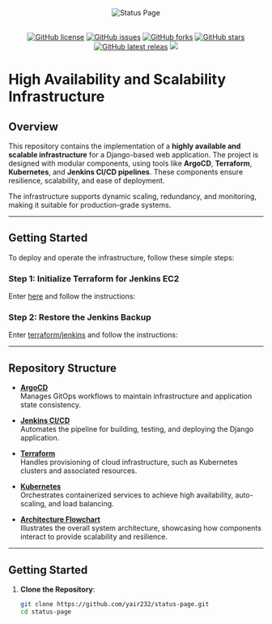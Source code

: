 <div align="center">
    <img alt="Status Page" src="https://cdn.herrtxbias.net/status-page/logo_gray/logo_small.png"></a>
</div>
<br />
<p align="center">
    <a href="https://github.com/Status-Page/Status-Page"><img alt="GitHub license" src="https://img.shields.io/github/license/Status-Page/Status-Page"></a>
    <a href="https://github.com/Status-Page/Status-Page/issues"><img alt="GitHub issues" src="https://img.shields.io/github/issues/Status-Page/Status-Page"></a>
    <a href="https://github.com/Status-Page/Status-Page/network"><img alt="GitHub forks" src="https://img.shields.io/github/forks/Status-Page/Status-Page"></a>
    <a href="https://github.com/Status-Page/Status-Page/stargazers"><img alt="GitHub stars" src="https://img.shields.io/github/stars/Status-Page/Status-Page"></a>
    <a href="https://github.com/Status-Page/Status-Page/releases"><img alt="GitHub latest releas" src="https://img.shields.io/github/release/Status-Page/Status-Page"></a>
    <a href="https://www.codacy.com/gh/Status-Page/Status-Page/dashboard?utm_source=github.com&amp;utm_medium=referral&amp;utm_content=Status-Page/Status-Page&amp;utm_campaign=Badge_Grade"><img src="https://app.codacy.com/project/badge/Grade/250b53ad99ca432cbac8d761a975b34d"/></a>
</p>

# High Availability and Scalability Infrastructure

## Overview

This repository contains the implementation of a **highly available and scalable infrastructure** for a Django-based web application. The project is designed with modular components, using tools like **ArgoCD**, **Terraform**, **Kubernetes**, and **Jenkins CI/CD pipelines**. These components ensure resilience, scalability, and ease of deployment.

The infrastructure supports dynamic scaling, redundancy, and monitoring, making it suitable for production-grade systems.

---

## Getting Started

To deploy and operate the infrastructure, follow these simple steps:

### Step 1: Initialize Terraform for Jenkins EC2

Enter [here](Terraform/README.md) and follow the instructions:

### Step 2: Restore the Jenkins Backup

Enter [terraform/jenkins](Terraform/Jenkins) and follow the instructions:

---

## Repository Structure

- **[ArgoCD](./argo-app-manager/README.md)**  
  Manages GitOps workflows to maintain infrastructure and application state consistency.

- **[Jenkins CI/CD](./contrib/jenkins/README.md)**  
  Automates the pipeline for building, testing, and deploying the Django application.

- **[Terraform](./final-project-terraform/README.md)**  
  Handles provisioning of cloud infrastructure, such as Kubernetes clusters and associated resources.

- **[Kubernetes](./k8s/README.md)**  
  Orchestrates containerized services to achieve high availability, auto-scaling, and load balancing.

- **[Architecture Flowchart](./Architecture%20-%20FlowChart/README.md)**  
  Illustrates the overall system architecture, showcasing how components interact to provide scalability and resilience.

---

## Getting Started

1. **Clone the Repository**:
   ```bash
   git clone https://github.com/yair232/status-page.git
   cd status-page
   ```
